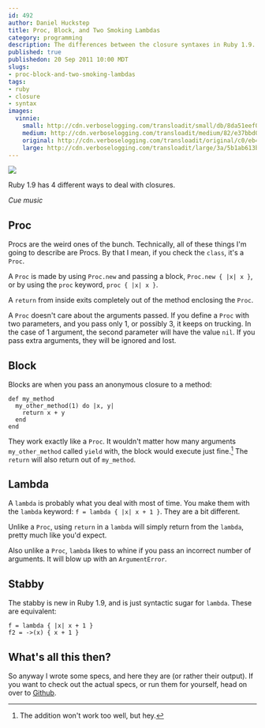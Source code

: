 ```yaml
--- 
id: 492
author: Daniel Huckstep
title: Proc, Block, and Two Smoking Lambdas
category: programming
description: The differences between the closure syntaxes in Ruby 1.9.
published: true
publishedon: 20 Sep 2011 10:00 MDT
slugs: 
- proc-block-and-two-smoking-lambdas
tags: 
- ruby
- closure
- syntax
images: 
  vinnie: 
    small: http://cdn.verboselogging.com/transloadit/small/db/8da51eef09f6549ed52a9444fa0201/vinnie.jpg
    medium: http://cdn.verboselogging.com/transloadit/medium/82/e37bbd0d09a85b24b1265f4a046160/vinnie.jpg
    original: http://cdn.verboselogging.com/transloadit/original/c0/eb484a3e3e543262eb884ec0ae692c/vinnie.jpg
    large: http://cdn.verboselogging.com/transloadit/large/3a/5b1ab613b31ffc526d548f8fe7ecff/vinnie.jpg
---
```

<img src="{{.vinnie.medium}}" class="fright bleft bbottom round medium" />

Ruby 1.9 has 4 different ways to deal with closures.

*Cue music*

## Proc

Procs are the weird ones of the bunch. Technically, all of these things I'm going to describe are Procs. By that I mean, if you check the `class`, it's a `Proc`.

A `Proc` is made by using `Proc.new` and passing a block, `Proc.new { |x| x }`, or by using the `proc` keyword, `proc { |x| x }`.

A `return` from inside exits completely out of the method enclosing the `Proc`.

A `Proc` doesn't care about the arguments passed. If you define a `Proc` with two parameters, and you pass only 1, or possibly 3, it keeps on trucking. In the case of 1 argument, the second parameter will have the value `nil`. If you pass extra arguments, they will be ignored and lost.

## Block

Blocks are when you pass an anonymous closure to a method:

    def my_method
      my_other_method(1) do |x, y|
        return x + y
      end
    end

They work exactly like a `Proc`. It wouldn't matter how many arguments `my_other_method` called `yield` with, the block would execute just fine.[^1] The `return` will also return out of `my_method`.

## Lambda

A `lambda` is probably what you deal with most of time. You make them with the `lambda` keyword: `f = lambda { |x| x + 1 }`. They are a bit different.

Unlike a `Proc`, using `return` in a `lambda` will simply return from the `lambda`, pretty much like you'd expect.

Also unlike a `Proc`, `lambda` likes to whine if you pass an incorrect number of arguments. It will blow up with an `ArgumentError`.

## Stabby

The stabby is new in Ruby 1.9, and is just syntactic sugar for `lambda`. These are equivalent:

    f = lambda { |x| x + 1 }
    f2 = ->(x) { x + 1 }

## What's all this then?

So anyway I wrote some specs, and here they are (or rather their output). If you want to check out the actual specs, or run them for yourself, head on over to [Github](https://github.com/darkhelmet/proc-block).

<script src="https://gist.github.com/1224675.js?file=out.txt"></script>

[^1]: The addition won't work too well, but hey.